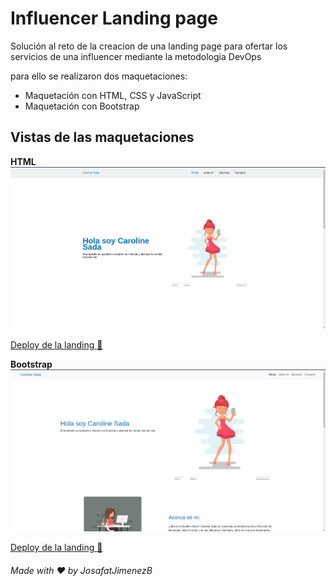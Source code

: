 # Influencer Landing page

Solución al reto de la creacion de una landing page para ofertar los servicios de una influencer mediante la metodologia DevOps

para ello se realizaron dos maquetaciones:
- Maquetación con HTML, CSS y JavaScript
- Maquetación con Bootstrap


## Vistas de las maquetaciones

**HTML**
![Maquetación tradicional](views/vista-Normal.png)

[Deploy de la landing :rocket:](https://influencer-caroline.netlify.app/)

**Bootstrap**
![Maquetación con bootstrap](views/vista-Bootstrap.png)

[Deploy de la landing :rocket:](https://influencer-caroline.netlify.app/indexbootsrap)

###### Made with :heart: by JosafatJimenezB